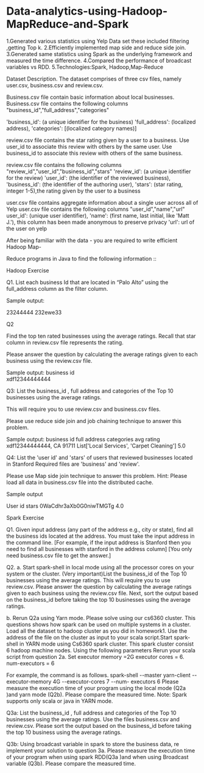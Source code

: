 # Data-analytics-using-Hadoop-MapReduce-and-Spark
1.Generated various statistics using Yelp Data set these included filtering ,getting Top k.
2.Efficiently implemented map side and reduce side join.
3.Generated same statistics using Spark as the underlying framework and measured the time difference.
4.Compared the performance of broadcast variables vs RDD.
5.Technologies:Spark, Hadoop,Map-Reduce


Dataset Description.
The dataset comprises of three csv files, namely user.csv, business.csv and review.csv.  

Business.csv file contain basic information about local businesses. 
Business.csv file contains the following columns "business_id","full_address","categories"

'business_id': (a unique identifier for the business)
'full_address': (localized address), 
'categories': [(localized category names)]  

review.csv file contains the star rating given by a user to a business. Use user_id to associate this review with others by the same user. Use business_id to associate this review with others of the same business. 

review.csv file contains the following columns "review_id","user_id","business_id","stars"
 'review_id': (a unique identifier for the review)
 'user_id': (the identifier of the reviewed business), 
 'business_id': (the identifier of the authoring user), 
 'stars': (star rating, integer 1-5),the rating given by the user to a business

user.csv file contains aggregate information about a single user across all of Yelp
user.csv file contains the following columns "user_id","name","url"
user_id': (unique user identifier), 
'name': (first name, last initial, like 'Matt J.'), this column has been made anonymous to preserve privacy 
'url': url of the user on yelp


After being familiar with the data - you are required to write efficient Hadoop Map-

Reduce programs in Java to find the following information ::

Hadoop Exercise

Q1. 
 List each business Id that are located in “Palo Alto” using the full_address column as the filter column. 

Sample output:

23244444
232ewe33

Q2 

Find the top ten rated businesses using the average ratings. 
Recall that star column in review.csv file represents the rating.

Please answer the question by calculating the average ratings given to each business using the review.csv file. 

Sample output:
business id              
xdf12344444444


Q3:
List the  business_id , full address and categories of the Top 10 businesses using the average ratings.  

This will require you to use  review.csv and business.csv files.

Please use reduce side join and job chaining technique to answer this problem.


Sample output:
business id               full address           categories                                    avg rating
xdf12344444444,              CA 91711         List['Local Services', 'Carpet Cleaning']	         5.0

Q4: 
List the 'user id' and 'stars' of users that reviewed businesses located in Stanford 
Required files are 'business'  and 'review'.

Please use Map side join technique to answer this problem.
Hint: Please load all data in business.csv file into the distributed cache. 

Sample output
                                                  
User id                      stars
0WaCdhr3aXb0G0niwTMGTg       4.0

Spark Exercise 

Q1. Given input address (any part of the address e.g., city or state), find all the business ids located at the address. You must take the input address in the command line. [For example, if the input address is Stanford then you need to find all businesses with stanford in the address column] [You only need business.csv file to get the answer.]

Q2.
a. Start spark-shell in local mode using all the processor cores on your
system or the cluster. (Very important)List the business_id of the Top 10 businesses using the average ratings. This will require you to use review.csv. Please answer the question by calculating the average ratings given to each business using the review.csv file. Next, sort the output based on the business_id before taking the top 10 businesses using the average ratings.

b. Rerun Q2a using Yarn mode. Please solve using our cs6360 cluster. This questions shows how spark can be used on multiple systems in a cluster. Load all the dataset to hadoop cluster as you did in homework1. Use the address of the file on the cluster as input to your scala script.Start spark-shell in YARN mode using Cs6360 spark cluster. This spark cluster consist 6 hadoop machine nodes. Using the following parameters Rerun your scala script from question 2a. Set executor memory =2G
executor cores = 6. num-executors = 6

For example, the command is as follows.
spark-shell --master yarn-client --executor-memory 4G --executor-cores 7 --num- executors 6
Please measure the execution time of your program using the local mode (Q2a )and yarn mode (Q2b). Please compare the measured time.
Note: Spark supports only scala or java in YARN mode.

Q3a:
List the business_id , full address and categories of the Top 10 businesses using the average ratings. Use the files business.csv and review.csv. Please sort the output based on the business_id before taking the top 10 business
using the average ratings.

Q3b:
Using broadcast variable in spark to store the business data, re implement
your solution to question 3a. Please measure the execution time of your program when using spark RDD(Q3a )and when using Broadcast variable (Q3b). Please compare the measured time.

